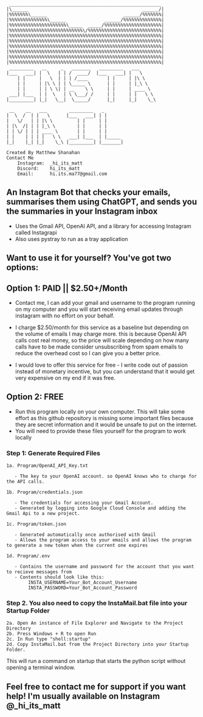 ```
 ________________________________________________________
|\______                                          ______/|
|%%%%%%%\______                            ______/%%%%%%%|
|%%%%%%%%%%%%%%\______              ______/%%%%%%%%%%%%%%|
|%%%%%%%%%%%%%%%%%%%%%\_____  _____/%%%%%%%%%%%%%%%%%%%%%|
|%%%%%%%%%%%%%%%%%%%%%%%%%%%\/%%%%%%%%%%%%%%%%%%%%%%%%%%%|
|%%%%%%%%%%%%%%%%%%%%%%%%%%%%%%%%%%%%%%%%%%%%%%%%%%%%%%%%|
|%%%%%%%%%%%%%%%%%%%%%%%%%%%%%%%%%%%%%%%%%%%%%%%%%%%%%%%%|
|%%%%%%%%%%%%%%%%%%%%%%%%%%%%%%%%%%%%%%%%%%%%%%%%%%%%%%%%|
|%%%%%%%%%%%%%%%%%%%%%%%%%%%%%%%%%%%%%%%%%%%%%%%%%%%%%%%%|
|%%%%%%%%%%%%%%%%%%%%%%%%%%%%%%%%%%%%%%%%%%%%%%%%%%%%%%%%|
|%%%%%%%%%%%%%%%%%%%%%%%%%%%%%%%%%%%%%%%%%%%%%%%%%%%%%%%%|
 _________   __     _   _______   _________   ___
|___   ___| |  \   | | /  ____/  |___   ___| |   \
    | |     |   \  | | | /____       | |     | |\ \
    | |     | |\ \ | | \_____ \      | |     | |_\ \
    | |     | | \ \| | __    \ \     | |     | ____ \
 ___| |___  | |  \   | \ \___/ /     | |     | |   \ \
|_________| |_|   \__|  \_____/      |_|     |_|    \_\

 __    __   ___        _________   _
|  \  /  | |   \      |___   ___| | |
|   \/   | | |\ \         | |     | |
| |\  /| | | |_\ \        | |     | |
| | \/ | | | ____ \       | |     | |
| |    | | | |   \ \   ___| |___  | |_____
|_|    |_| |_|    \_\ |_________| |_______|

Created By Matthew Shanahan
Contact Me
    Instagram:  _hi_its_matt
    Discord:    hi_its_matt
    Email:      hi.its.ma77@gmail.com
```

## An Instagram Bot that checks your emails, summarises them using ChatGPT, and sends you the summaries in your Instagram inbox

- Uses the Gmail API, OpenAI API, and a library for accessing Instagram called Instagrapi
- Also uses pystray to run as a tray application

## Want to use it for yourself? You've got two options:

## Option 1: PAID || $2.50+/Month

- Contact me, I can add your gmail and username to the program running on my computer and you will start receiving email updates through instagram with no effort on your behalf.

- I charge $2.50/month for this service as a baseline but depending on the volume of emails I may charge more. this is because OpenAI API calls cost real money, so the price will scale depending on how many calls have to be made consider unsubscribing from spam emails to reduce the overhead cost so I can give you a better price.

- I would love to offer this service for free - I write code out of passion instead of monetary incentive, but you can understand that it would get very expensive on my end if it was free.

## Option 2: FREE

- Run this program locally on your own computer. This will take some effort as this github repository is missing some important files because they are secret information and it would be unsafe to put on the internet.
- You will need to provide these files yourself for the program to work locally

### Step 1: Generate Required Files
```
1a. Program/OpenAI_API_Key.txt

   - The key to your OpenAI account. so OpenAI knows who to charge for the API calls.

1b. Program/credentials.json

   - The credentials for accessing your Gmail Account.
   - Generated by logging into Google Cloud Console and adding the Gmail Api to a new project.

1c. Program/token.json

   - Generated automatically once authorised with Gmail
   - Allows the program access to your emails and allows the program to generate a new token when the current one expires

1d. Program/.env

   - Contains the username and password for the account that you want to recieve messages from
   - Contents should look like this:
        INSTA_USERNAME=Your_Bot_Account_Username
        INSTA_PASSWORD=Your_Bot_Account_Password
```
### Step 2. You also need to copy the InstaMail.bat file into your Startup Folder
```
2a. Open An instance of File Explorer and Navigate to the Project Directory
2b. Press Windows + R to open Run
2c. In Run type "shell:startup"
2d. Copy InstaMail.bat from the Project Directory into your Startup Folder.
```

This will run a command on startup that starts the python script without opening a terminal window.

## Feel free to contact me for support if you want help! I'm usually available on Instagram @_hi_its_matt

